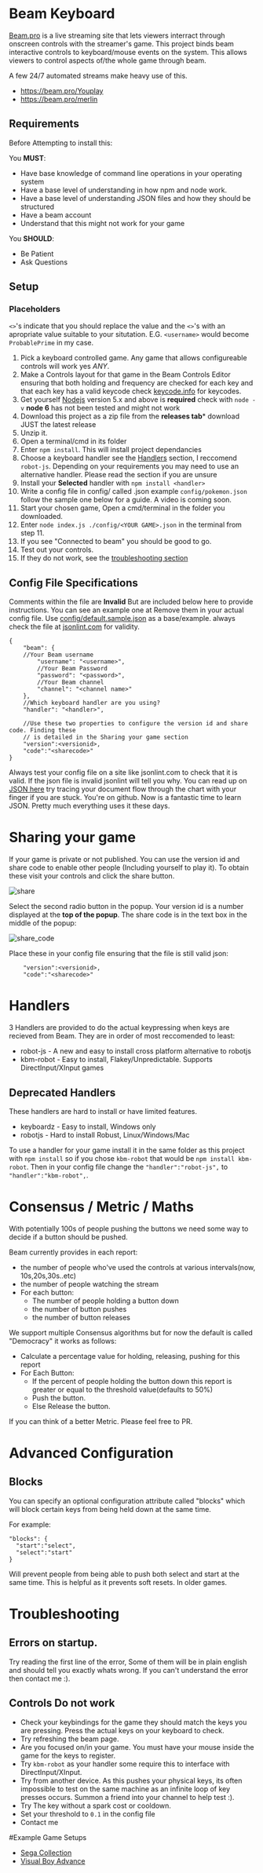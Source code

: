# Beam Keyboard

[Beam.pro](https://beam.pro) is a live streaming site that lets viewers interract through onscreen controls with the streamer's game. This project binds beam interactive controls to keyboard/mouse events on the system. This allows viewers to control aspects of/the whole game through beam. 

A few 24/7 automated streams make heavy use of this.
* https://beam.pro/Youplay 
* https://beam.pro/merlin

## Requirements
Before Attempting to install this:

You **MUST**:
* Have base knowledge of command line operations in your operating system
* Have a base level of understanding in how npm and node work.
* Have a base level of understanding JSON files and how they should be structured
* Have a beam account
* Understand that this might not work for your game

You **SHOULD**:
* Be Patient
* Ask Questions

## Setup

### Placeholders
`<>`'s indicate that you should replace the value and the `<>`'s with an apropriate value suitable to your situtation.
E.G. `<username>` would become `ProbablePrime` in my case.

1. Pick a keyboard controlled game. Any game that allows configureable controls will work yes *ANY*.
2. Make a Controls layout for that game in the Beam Controls Editor ensuring that both holding and frequency are checked for each key and that each key has a valid keycode check [keycode.info](http://keycode.info/) for keycodes.
3. Get yourself [Nodejs](http://Nodejs.org) version 5.x and above is **required** check with `node -v` **node 6** has not been tested and might not work
4. Download this project as a zip file from the **releases tab*** download JUST the latest release
5. Unzip it.
6. Open a terminal/cmd in its folder
7. Enter `npm install`. This will install project dependancies
8. Choose a keyboard handler see the [Handlers](README.md#handlers) section, I reccomend `robot-js`. Depending on your requirements you may need to use an alternative handler. Please read the section if you are unsure
9. Install your **Selected** handler with `npm install <handler>`
10. Write a config file in config/ called <YOUR GAME>.json example `config/pokemon.json` follow the sample one below for a guide. A video is coming soon.
11. Start your chosen game, Open a cmd/terminal in the folder you downloaded.
12. Enter `node index.js ./config/<YOUR GAME>.json` in the terminal from step 11.
13. If you see "Connected to beam" you should be good to go.
14. Test out your controls.
15. If they do not work, see the [troubleshooting section ](README.md#troubleshooting)

## Config File Specifications

Comments within the file are **Invalid** But are included below here to provide instructions. You can see an example one at
Remove them in your actual config file. Use [config/default.sample.json](config/default.sample.json) as a base/example. always check the file at [jsonlint.com](jsonlint.com) for validity.

```
{
    "beam": {
	//Your Beam username
        "username": "<username>",
        //Your Beam Password
        "password": "<password>",
        //Your Beam channel
        "channel": "<channel name>"
    },
    //Which keyboard handler are you using?
    "handler": "<handler>",

    //Use these two properties to configure the version id and share code. Finding these
    // is detailed in the Sharing your game section
    "version":<versionid>,
    "code":"<sharecode>"
}
```

Always test your config file on a site like jsonlint.com to check that it is valid. If the json file is invalid jsonlint will tell you why. You can read up on [JSON here](http://json.org/) try tracing your document flow through the chart with your finger if you are stuck. You're on github. Now is a fantastic time to learn JSON. Pretty much everything uses it these days.

# Sharing your game

If your game is private or not published. You can use the version id and share code to enable other people (Including yourself to play it). To obtain these visit your controls and click the share button.

![share](https://raw.githubusercontent.com/ProbablePrime/beam-keyboard/master/img/share.png)

Select the second radio button in the popup. Your version id is a number displayed at the **top of the popup**. The share code is in the text box in the middle of the popup:

![share_code](https://raw.githubusercontent.com/ProbablePrime/beam-keyboard/master/img/share_code.png)

Place these in your config file ensuring that the file is still valid json:
```
    "version":<versionid>,
    "code":"<sharecode>"
```

# Handlers

3 Handlers are provided to do the actual keypressing when keys are recieved from Beam. They are in order of most reccomended to least:

* robot-js - A new and easy to install cross platform alternative to robotjs
* kbm-robot - Easy to install, Flakey/Unpredictable. Supports DirectInput/XInput games

## Deprecated Handlers
These handlers are hard to install or have limited features.
* keyboardz - Easy to install, Windows only
* robotjs - Hard to install Robust, Linux/Windows/Mac

To use a handler for your game install it in the same folder as this project with `npm install` so if you chose `kbm-robot` that would be `npm install kbm-robot`. Then in your config file change the `"handler":"robot-js",` to `"handler":"kbm-robot",`.

# Consensus / Metric / Maths
With potentially 100s of people pushing the buttons we need some way to decide if a button should be pushed.

Beam currently provides in each report:
* the number of people who've used the controls at various intervals(now, 10s,20s,30s..etc)
* the number of people watching the stream
* For each button:
   * The number of people holding a button down
   * the number of button pushes
   * the number of button releases

We support multiple Consensus algorithms but for now the default is called "Democracy" it works as follows:

* Calculate a percentage value for holding, releasing, pushing for this report
* For Each Button:
    * If the percent of people holding the button down this report is greater or equal to the threshold value(defaults to 50%)
    * Push the button.
    * Else Release the button.

If you can think of a better Metric. Please feel free to PR.

# Advanced Configuration

## Blocks
You can specify an optional configuration attribute called "blocks" which will block certain keys from being held down at the same time.

For example:
```
"blocks": {
  "start":"select",
  "select":"start"
}
```
Will prevent people from being able to push both select and start at the same time. This is helpful as it prevents soft resets.
In older games.

# Troubleshooting

## Errors on startup.

Try reading the first line of the error, Some of them will be in plain english and should tell you exactly whats wrong. If you can't understand the error then contact me :).

## Controls Do not work

* Check your keybindings for the game they should match the keys you are pressing. Press the actual keys on your keyboard to check.
* Try refreshing the beam page.
* Are you focused on/in your game. You must have your mouse inside the game for the keys to register.
* Try `kbm-robot` as your handler some require this to interface with DirectInput/XInput.
* Try from another device. As this pushes your physical keys, its often impossible to test on the same machine as an infinite loop of key presses occurs. Summon a friend into your channel to help test :).
* Try The key without a spark cost or cooldown.
* Set your threshold to `0.1` in the config file
* Contact me

#Example Game Setups
* [Sega Collection](docs/SegaCollection.MD)
* [Visual Boy Advance](docs/VBA.MD)
